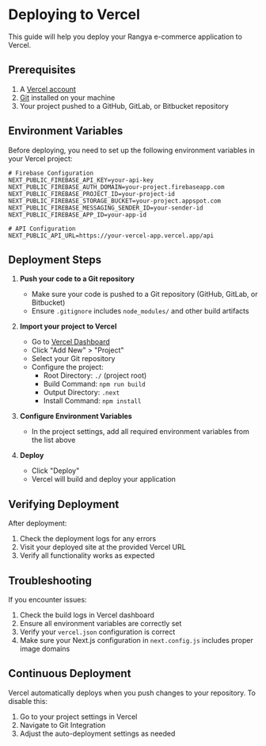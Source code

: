 # Deploying to Vercel

This guide will help you deploy your Rangya e-commerce application to Vercel.

## Prerequisites

1. A [Vercel account](https://vercel.com/signup)
2. [Git](https://git-scm.com/) installed on your machine
3. Your project pushed to a GitHub, GitLab, or Bitbucket repository

## Environment Variables

Before deploying, you need to set up the following environment variables in your Vercel project:

```
# Firebase Configuration
NEXT_PUBLIC_FIREBASE_API_KEY=your-api-key
NEXT_PUBLIC_FIREBASE_AUTH_DOMAIN=your-project.firebaseapp.com
NEXT_PUBLIC_FIREBASE_PROJECT_ID=your-project-id
NEXT_PUBLIC_FIREBASE_STORAGE_BUCKET=your-project.appspot.com
NEXT_PUBLIC_FIREBASE_MESSAGING_SENDER_ID=your-sender-id
NEXT_PUBLIC_FIREBASE_APP_ID=your-app-id

# API Configuration
NEXT_PUBLIC_API_URL=https://your-vercel-app.vercel.app/api
```

## Deployment Steps

1. **Push your code to a Git repository**
   - Make sure your code is pushed to a Git repository (GitHub, GitLab, or Bitbucket)
   - Ensure `.gitignore` includes `node_modules/` and other build artifacts

2. **Import your project to Vercel**
   - Go to [Vercel Dashboard](https://vercel.com/dashboard)
   - Click "Add New" > "Project"
   - Select your Git repository
   - Configure the project:
     - Root Directory: `./` (project root)
     - Build Command: `npm run build`
     - Output Directory: `.next`
     - Install Command: `npm install`

3. **Configure Environment Variables**
   - In the project settings, add all required environment variables from the list above

4. **Deploy**
   - Click "Deploy"
   - Vercel will build and deploy your application

## Verifying Deployment

After deployment:

1. Check the deployment logs for any errors
2. Visit your deployed site at the provided Vercel URL
3. Verify all functionality works as expected

## Troubleshooting

If you encounter issues:

1. Check the build logs in Vercel dashboard
2. Ensure all environment variables are correctly set
3. Verify your `vercel.json` configuration is correct
4. Make sure your Next.js configuration in `next.config.js` includes proper image domains

## Continuous Deployment

Vercel automatically deploys when you push changes to your repository. To disable this:

1. Go to your project settings in Vercel
2. Navigate to Git Integration
3. Adjust the auto-deployment settings as needed 